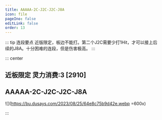 ```yaml
---
title: AAAAA-2C-J2C-J2C-J8A
icon: file
pageIno: false
editLink: false
order: 13
---
```


::: tip 连段要点
近版限定，板边不能打。第二个J2C需要少打1Hit，才可以接上后续的J8A。十分困难的连段，但是伤害极高。
:::

::: center
## **近板限定 灵力消费:3 [2910]**
## **AAAAA-2C-J2C-J2C-J8A**

![](https://bu.dusays.com/2023/08/25/64e8c75b9d42e.webp =600x)


:::
